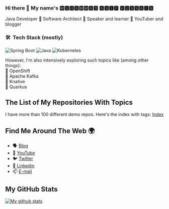 ### Hi there 👋 My name's 🅼🆄🅷🅰🅼🅼🅰🅳 🅰🆂🅸🅵 🅷🆄🆂🆂🅰🅸🅽

Java Developer 🔹 Software Architect 🔹 Speaker and learner 🔹 YouTuber and blogger

### 🛠 &nbsp;Tech Stack (mostly)

![Spring Boot](https://img.shields.io/badge/springboot-%236DB33F.svg?style=for-the-badge&logo=springboot&logoColor=white)
![Java](https://img.shields.io/badge/java-%23ED8B00.svg?style=for-the-badge&logo=java&logoColor=white)
![Kubernetes](https://img.shields.io/badge/kubernetes-326CE5.svg?style=for-the-badge&logo=kubernetes&logoColor=white)

However, I'm also intensively exploring such topics like (among other things): \
🔹 OpenShift \
🔹 Apache Kafka \
🔹 Knative \
🔹 Quarkus

## The List of My Repositories With Topics

I have more than 100 different demo repos. Here's the index with tags:
<a href="https://github.com/piomin/repo-index">Index</a>

## Find Me Around The Web 🌍

- 🗣 [Blog](https://tech-and-ai-with-asif.blogspot.com/)
- 🔴 [YouTube](https://www.youtube.com/channel/UCM7gCGJMRViWhok_R9CL1mg)
- 🐦 [Twitter](https://twitter.com/piotr_minkowski)
- 🔗 [Linkedin](https://www.linkedin.com/in/asifhussain14/)
- 📫 [E-mail](mailto:masifhussain213@gmail.com)

## My GitHub Stats

<a href="https://github.com/muahu">
 <img align="center" src="https://github-readme-stats.vercel.app/api?username=muahu&show_icons=true&theme=light&line_height=27&include_all_commits=true&count_private=true&hide=issues,prs,contribs" alt="My github stats"/>
</a>

<!--
**muahu/muahu** is a ✨ _special_ ✨ repository because its `README.md` (this file) appears on your GitHub profile.

Here are some ideas to get you started:

- 🔭 I’m currently working on ...
- 🌱 I’m currently learning ...
- 👯 I’m looking to collaborate on ...
- 🤔 I’m looking for help with ...
- 💬 Ask me about ...
- 📫 How to reach me: ...
- 😄 Pronouns: ...
- ⚡ Fun fact: ...
-->
